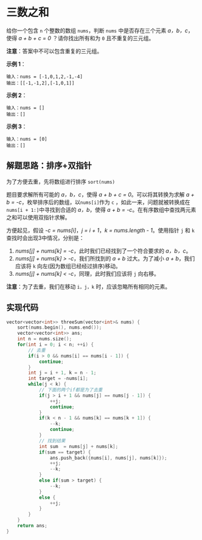 # 三数之和

给你一个包含 `n` 个整数的数组 `nums`，判断 `nums` 中是否存在三个元素 *a，b，c*，使得 *a + b + c = 0* ？请你找出所有和为 `0` 且不重复的三元组。

**注意**：答案中不可以包含重复的三元组。

**示例 1**：

```
输入：nums = [-1,0,1,2,-1,-4]
输出：[[-1,-1,2],[-1,0,1]]
```

**示例 2**：

```
输入：nums = []
输出：[]
```

**示例 3**：

```
输入：nums = [0]
输出：[]
```

## 解题思路：排序+双指针

为了方便去重，先将数组进行排序 `sort(nums)`

题目要求解所有可能的 *a，b，c*，使得 *a + b + c = 0*。可以将其转换为求解 *a + b = -c*，枚举排序后的数组，以`nums[i]`作为 `c` ，如此一来，问题就被转换成在`nums[i + 1:]`中寻找到合适的 *a，b*，使得 *a + b = -c*。在有序数组中查找两元素之和可以使用双指针求解。

方便起见，假设 *-c = nums[i]*，*j = i + 1*，*k = nums.length - 1*。使用指针 `j` 和 `k` 查找时会出现3中情况，分别是：

1. *nums[j] + nums[k] = -c*，此时我们已经找到了一个符合要求的 *a，b，c*。
2. *nums[j] + nums[k] > -c*，我们所找到的 *a + b* 过大。为了减小 *a + b*，我们应该将 `k` 向左(因为数组已经经过排序)移动。
3. *nums[j] + nums[k] < -c*，同理，此时我们应该将 `j` 向右移。

**注意**：为了去重，我们在移动 `i，j，k` 时，应该忽略所有相同的元素。

## 实现代码

```cpp
vector<vector<int>> threeSum(vector<int>& nums) {
    sort(nums.begin(), nums.end());
    vector<vector<int>> ans;
    int n = nums.size();
    for(int i = 0; i < n; ++i) {
        // 去重
        if(i > 0 && nums[i] == nums[i - 1]) {
            continue;
        }
        int j = i + 1, k = n - 1;
        int target = -nums[i];
        while(j < k) {
            // 下面的两个if都是为了去重
            if(j > i + 1 && nums[j] == nums[j - 1]) {
                ++j;
                continue;
            }
            if(k < n - 1 && nums[k] == nums[k + 1]) {
                --k;
                continue;
            }
            // 找到结果
            int sum  = nums[j] + nums[k];
            if(sum == target) {
                ans.push_back({nums[i], nums[j], nums[k]});
                ++j;
                --k;
            }
            else if(sum > target) {
                --k;
            }
            else {
                ++j;
            }
        }
    }
    return ans;
}
```